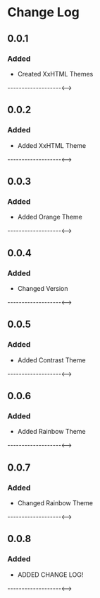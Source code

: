 # Change Log

## 0.0.1
### Added
- Created XxHTML Themes

<!-->-------------------<-->

## 0.0.2
### Added
- Added XxHTML Theme

<!-->-------------------<-->

## 0.0.3
### Added

- Added Orange Theme

<!-->-------------------<-->

## 0.0.4
### Added

- Changed Version

<!-->-------------------<-->

## 0.0.5
### Added

- Added Contrast Theme

<!-->-------------------<-->

## 0.0.6
### Added

- Added Rainbow Theme

<!-->-------------------<-->

## 0.0.7
### Added

- Changed Rainbow Theme

<!-->-------------------<-->

## 0.0.8
### Added

- ADDED CHANGE LOG!

<!-->-------------------<-->






